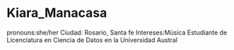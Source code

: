 # Kiara_Manacasa
pronouns:she/her
Ciudad: Rosario, Santa fe
Intereses:Música
Estudiante de Licenciatura en Ciencia de Datos en la Universidad Austral
